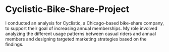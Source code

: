 # Cyclistic-Bike-Share-Project
I conducted an analysis for Cyclistic, a Chicago-based bike-share company, to support their goal of increasing annual memberships. My role involved analyzing the different usage patterns between casual riders and annual members and designing targeted marketing strategies based on the findings.
